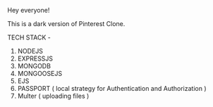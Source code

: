 Hey everyone!

This is a dark version of Pinterest Clone.

TECH STACK - 
1) NODEJS
2) EXPRESSJS
3) MONGODB
4) MONGOOSEJS
5) EJS
6) PASSPORT ( local strategy for Authentication and Authorization )
7) Multer ( uploading files )
